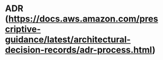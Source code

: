 # ADR (https://docs.aws.amazon.com/prescriptive-guidance/latest/architectural-decision-records/adr-process.html)
